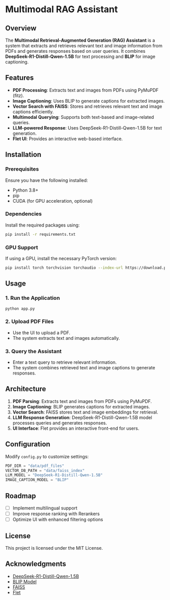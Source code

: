 # Multimodal RAG Assistant

## Overview
The **Multimodal Retrieval-Augmented Generation (RAG) Assistant** is a system that extracts and retrieves relevant text and image information from PDFs and generates responses based on user queries. It combines **DeepSeek-R1-Distill-Qwen-1.5B** for text processing and **BLIP** for image captioning.

## Features
- **PDF Processing**: Extracts text and images from PDFs using PyMuPDF (fitz).
- **Image Captioning**: Uses BLIP to generate captions for extracted images.
- **Vector Search with FAISS**: Stores and retrieves relevant text and image captions efficiently.
- **Multimodal Querying**: Supports both text-based and image-related queries.
- **LLM-powered Response**: Uses DeepSeek-R1-Distill-Qwen-1.5B for text generation.
- **Flet UI**: Provides an interactive web-based interface.

## Installation

### Prerequisites
Ensure you have the following installed:
- Python 3.8+
- pip
- CUDA (for GPU acceleration, optional)

### Dependencies
Install the required packages using:
```bash
pip install -r requirements.txt
```

### GPU Support
If using a GPU, install the necessary PyTorch version:
```bash
pip install torch torchvision torchaudio --index-url https://download.pytorch.org/whl/cu118
```

## Usage

### 1. Run the Application
```bash
python app.py
```

### 2. Upload PDF Files
- Use the UI to upload a PDF.
- The system extracts text and images automatically.

### 3. Query the Assistant
- Enter a text query to retrieve relevant information.
- The system combines retrieved text and image captions to generate responses.

## Architecture
1. **PDF Parsing**: Extracts text and images from PDFs using PyMuPDF.
2. **Image Captioning**: BLIP generates captions for extracted images.
3. **Vector Search**: FAISS stores text and image embeddings for retrieval.
4. **LLM Response Generation**: DeepSeek-R1-Distill-Qwen-1.5B model processes queries and generates responses.
5. **UI Interface**: Flet provides an interactive front-end for users.

## Configuration
Modify `config.py` to customize settings:
```python
PDF_DIR = "data/pdf_files"
VECTOR_DB_PATH = "data/faiss_index"
LLM_MODEL = "DeepSeek-R1-Distill-Qwen-1.5B"
IMAGE_CAPTION_MODEL = "BLIP"
```

## Roadmap
- [ ] Implement multilingual support
- [ ] Improve response ranking with Rerankers
- [ ] Optimize UI with enhanced filtering options

## License
This project is licensed under the MIT License.

## Acknowledgments
- [DeepSeek-R1-Distill-Qwen-1.5B](https://huggingface.co/deepseek-ai)
- [BLIP Model](https://huggingface.co/Salesforce/blip-image-captioning-base)
- [FAISS](https://github.com/facebookresearch/faiss)
- [Flet](https://flet.dev/)

